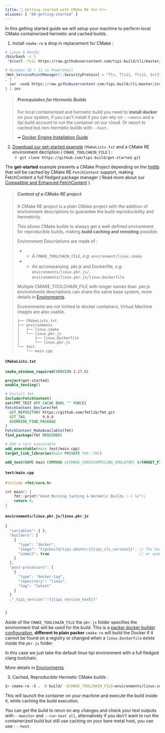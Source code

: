 ```yaml
---
title: 🚀 Getting started with CMake RE for C++
aliases: [ "00-getting-started" ]
---
```


In this getting started guide we will setup your machine to perform local CMake containerized hermetic and cached builds.

1. Install `cmake-re` a drop in replacement for CMake :

```bash
# Linux & MacOS:
/bin/bash -c \
 "$(curl -fsSL https://raw.githubusercontent.com/tipi-build/cli/master/install/install_for_macos_linux.sh)"
```

```powershell
# Windows 10 / 11 in Powershell
[Net.ServicePointManager]::SecurityProtocol = "Tls, Tls11, Tls12, Ssl3"
. { `
  iwr -useb https://raw.githubusercontent.com/tipi-build/cli/master/install/install_for_windows.ps1 `
} | iex

```

> ##### Prerequisites for Hermetic Builds
>
> For local containerized and hermetic build you need to **install docker** on your system, if you can't install it you can rely on `--remote` and a tipi.build account to run the container on our cloud. Or resort to cached but non-hermetic builds with `--host`.
>
> ➡ [Docker Engine Installation Guide](https://docs.docker.com/engine/install/)
> 

2. [Download our get-started example](https://github.com/tipi-build/get-started) `CMakeLists.txt` and a CMake RE environment decription ( `CMAKE_TOOLCHAIN_FILE` ) : 
     - `git clone https://github.com/tipi-build/get-started.git`

The **get-started** example presents a CMake Project depending on the [fmtlib](https://fmt.dev) that will be cached by CMake RE `FetchContent` support, making FetchContent a full fledged package manager ( Read more about our [Compatible and Enhanced FetchContent](https://github.com/tipi-build/cmake-tipi-provider) ).

> ##### Content of a CMake RE project
> A CMake RE project is a plain CMake project with the addition of environment descriptions to guarantee the build reproducibility and hermeticity.
> 
> This allows CMake builds to always get a well-defined environment for reproducible builds, making **build caching and remoting** possible.
> 
> Environment Descriptions are made of :
>   - * A `CMAKE_TOOLCHAIN_FILE`, _e.g._ `environment/linux.cmake`
>   - * An accompanying .pkr.js and Dockerfile, _e.g._ `environments/linux.pkr.js/`, `environments/linux.pkr.js/linux.Dockerfile`
>
> Multiple CMAKE_TOOLCHAIN_FILE with longer names than .pkr.js environments descriptions can share the same base system, more details in [Environments](/documentation/0400-environments).
> 
> Environments are not limited to docker containers, Virtual Machine images are also usable.
> 
> ```
> ├── CMakeLists.txt
> ├── environments
> │   ├── linux.cmake
> │   └── linux.pkr.js
> │       ├── linux.Dockerfile
> │       └── linux.pkr.js
> └── test
>     └── main.cpp
> ```
> 


#### `CMakeLists.txt`
```cmake
cmake_minimum_required(VERSION 3.27.6)

project(get-started)
enable_testing()

# Install fmt
Include(FetchContent)
set(FMT_TEST OFF CACHE BOOL "" FORCE)
FetchContent_Declare(fmt
  GIT_REPOSITORY https://github.com/fmtlib/fmt.git
  GIT_TAG        9.0.0
  OVERRIDE_FIND_PACKAGE
)
FetchContent_MakeAvailable(fmt)
find_package(fmt REQUIRED)

# Add a test executable
add_executable(main test/main.cpp)
target_link_libraries(main PRIVATE fmt::fmt)

add_test(NAME main COMMAND ${CMAKE_CROSSCOMPILING_EMULATOR} $<TARGET_FILE:main> )
```

#### `test/main.cpp`
```cpp
#include <fmt/core.h>

int main() {
    fmt::print("Good Morning Caching & Hermetic Builds :-) \n"); 
    return 0;
}
```

#### `environments/linux.pkr.js/linux.pkr.js`
```js
{
  "variables": { },
  "builders": [
    {
      "type": "docker",
      "image": "tipibuild/tipi-ubuntu:{{tipi_cli_version}}", // The Docker to use
      "commit": true                                         // or update when Dockerfile present
    }
  ],
  "post-processors": [
    { 
      "type": "docker-tag",
      "repository": "linux",
      "tag": "latest"
    }
  ]
  ,"_tipi_version":"{{tipi_version_hash}}"


}
```
Aside of the `CMAKE_TOOLCHAIN_FILE` the `pkr.js` folder specifies the environment that will be used for the build.
This is a [packer docker builder configuration](https://developer.hashicorp.com/packer/integrations/hashicorp/docker/latest/components/builder/docker), **different to plain packer** `cmake-re` will build the Docker if it cannot be found on a registry or changed when a `linux.Dockerfile` exists inside the `pkr.js` folder.

In this case we just take the default linux tipi environment with a full fledged clang toolchain. 

More details in [Environments](/documentation/0400-environments)

3. Cached, Reproducible Hermetic CMake builds :

```bash
$> cmake-re -S . -B build/ -DCMAKE_TOOLCHAIN_FILE=environments/linux.cmake
```

This will launch the container on your machine and execute the build inside it, while caching the build execution.

You can get the build to rerun on any changes and check your test outputs with `--monitor` and `--run-test all`, alternatively if you don't want to run the containerized build but still use caching on your bare metal host, you can use : `--host`.